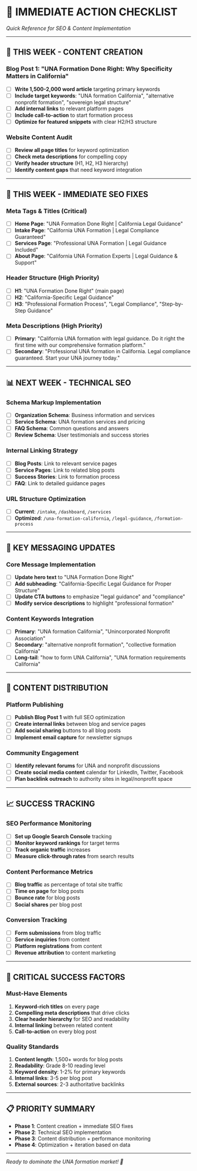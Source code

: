 # 🚀 IMMEDIATE ACTION CHECKLIST
*Quick Reference for SEO & Content Implementation*

---

## 📝 THIS WEEK - CONTENT CREATION

### **Blog Post 1: "UNA Formation Done Right: Why Specificity Matters in California"**
- [ ] **Write 1,500-2,000 word article** targeting primary keywords
- [ ] **Include target keywords**: "UNA formation California", "alternative nonprofit formation", "sovereign legal structure"
- [ ] **Add internal links** to relevant platform pages
- [ ] **Include call-to-action** to start formation process
- [ ] **Optimize for featured snippets** with clear H2/H3 structure

### **Website Content Audit**
- [ ] **Review all page titles** for keyword optimization
- [ ] **Check meta descriptions** for compelling copy
- [ ] **Verify header structure** (H1, H2, H3 hierarchy)
- [ ] **Identify content gaps** that need keyword integration

---

## 🔧 THIS WEEK - IMMEDIATE SEO FIXES

### **Meta Tags & Titles (Critical)**
- [ ] **Home Page**: "UNA Formation Done Right | California Legal Guidance"
- [ ] **Intake Page**: "California UNA Formation | Legal Compliance Guaranteed"
- [ ] **Services Page**: "Professional UNA Formation | Legal Guidance Included"
- [ ] **About Page**: "California UNA Formation Experts | Legal Guidance & Support"

### **Header Structure (High Priority)**
- [ ] **H1**: "UNA Formation Done Right" (main page)
- [ ] **H2**: "California-Specific Legal Guidance"
- [ ] **H3**: "Professional Formation Process", "Legal Compliance", "Step-by-Step Guidance"

### **Meta Descriptions (High Priority)**
- [ ] **Primary**: "California UNA formation with legal guidance. Do it right the first time with our comprehensive formation platform."
- [ ] **Secondary**: "Professional UNA formation in California. Legal compliance guaranteed. Start your UNA journey today."

---

## 📊 NEXT WEEK - TECHNICAL SEO

### **Schema Markup Implementation**
- [ ] **Organization Schema**: Business information and services
- [ ] **Service Schema**: UNA formation services and pricing
- [ ] **FAQ Schema**: Common questions and answers
- [ ] **Review Schema**: User testimonials and success stories

### **Internal Linking Strategy**
- [ ] **Blog Posts**: Link to relevant service pages
- [ ] **Service Pages**: Link to related blog posts
- [ ] **Success Stories**: Link to formation process
- [ ] **FAQ**: Link to detailed guidance pages

### **URL Structure Optimization**
- [ ] **Current**: `/intake`, `/dashboard`, `/services`
- [ ] **Optimized**: `/una-formation-california`, `/legal-guidance`, `/formation-process`

---

## 🎯 KEY MESSAGING UPDATES

### **Core Message Implementation**
- [ ] **Update hero text** to "UNA Formation Done Right"
- [ ] **Add subheading**: "California-Specific Legal Guidance for Proper Structure"
- [ ] **Update CTA buttons** to emphasize "legal guidance" and "compliance"
- [ ] **Modify service descriptions** to highlight "professional formation"

### **Content Keywords Integration**
- [ ] **Primary**: "UNA formation California", "Unincorporated Nonprofit Association"
- [ ] **Secondary**: "alternative nonprofit formation", "collective formation California"
- [ ] **Long-tail**: "how to form UNA California", "UNA formation requirements California"

---

## 📱 CONTENT DISTRIBUTION

### **Platform Publishing**
- [ ] **Publish Blog Post 1** with full SEO optimization
- [ ] **Create internal links** between blog and service pages
- [ ] **Add social sharing** buttons to all blog posts
- [ ] **Implement email capture** for newsletter signups

### **Community Engagement**
- [ ] **Identify relevant forums** for UNA and nonprofit discussions
- [ ] **Create social media content** calendar for LinkedIn, Twitter, Facebook
- [ ] **Plan backlink outreach** to authority sites in legal/nonprofit space

---

## 📈 SUCCESS TRACKING

### **SEO Performance Monitoring**
- [ ] **Set up Google Search Console** tracking
- [ ] **Monitor keyword rankings** for target terms
- [ ] **Track organic traffic** increases
- [ ] **Measure click-through rates** from search results

### **Content Performance Metrics**
- [ ] **Blog traffic** as percentage of total site traffic
- [ ] **Time on page** for blog posts
- [ ] **Bounce rate** for blog posts
- [ ] **Social shares** per blog post

### **Conversion Tracking**
- [ ] **Form submissions** from blog traffic
- [ ] **Service inquiries** from content
- [ ] **Platform registrations** from content
- [ ] **Revenue attribution** to content marketing

---

## 🚨 CRITICAL SUCCESS FACTORS

### **Must-Have Elements**
1. **Keyword-rich titles** on every page
2. **Compelling meta descriptions** that drive clicks
3. **Clear header hierarchy** for SEO and readability
4. **Internal linking** between related content
5. **Call-to-action** on every blog post

### **Quality Standards**
1. **Content length**: 1,500+ words for blog posts
2. **Readability**: Grade 8-10 reading level
3. **Keyword density**: 1-2% for primary keywords
4. **Internal links**: 3-5 per blog post
5. **External sources**: 2-3 authoritative backlinks

---

## 📋 PRIORITY SUMMARY

- **Phase 1**: Content creation + immediate SEO fixes
- **Phase 2**: Technical SEO implementation
- **Phase 3**: Content distribution + performance monitoring
- **Phase 4**: Optimization + iteration based on data

---

*Ready to dominate the UNA formation market! 🚀*
